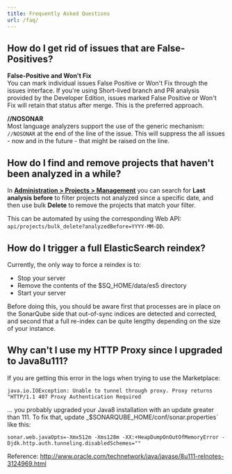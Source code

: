 ```yaml
---
title: Frequently Asked Questions
url: /faq/
---
```


## How do I get rid of issues that are False-Positives?
**False-Positive and Won't Fix**  
You can mark individual issues False Positive or Won't Fix through the issues interface. If you're using Short-lived branch and PR analysis provided by the Developer Edition, issues marked False Positive or Won't Fix will retain that status after merge. This is the preferred approach.

**//NOSONAR**  
Most language analyzers support the use of the generic mechanism: `//NOSONAR` at the end of the line of the issue. This will suppress the all issues - now and in the future - that might be raised on the line.

## How do I find and remove projects that haven't been analyzed in a while?
In **[Administration > Projects > Management](/#sonarqube-admin#/admin/projects_management)** you can search for **Last analysis before** to filter projects not analyzed since a specific date, and then use bulk **Delete** to remove the projects that match your filter.

This can be automated by using the corresponding Web API: `api/projects/bulk_delete?analyzedBefore=YYYY-MM-DD`.

<!-- sonarqube -->
## How do I trigger a full ElasticSearch reindex?
Currently, the only way to force a reindex is to:

* Stop your server
* Remove the contents of the $SQ_HOME/data/es5 directory
* Start your server

Before doing this, you should be aware first that processes are in place on the SonarQube side that out-of-sync indices are detected and corrected, and second that a full re-index can be quite lengthy depending on the size of your instance.

## Why can't I use my HTTP Proxy since I upgraded to Java8u111?

If you are getting this error in the logs when trying to use the Marketplace:
```
java.io.IOException: Unable to tunnel through proxy. Proxy returns "HTTP/1.1 407 Proxy Authentication Required
```
... you probably upgraded your Java8 installation with an update greater than 111. To fix that, update _$SONARQUBE_HOME/conf/sonar.properties` like this:
```
sonar.web.javaOpts=-Xmx512m -Xms128m -XX:+HeapDumpOnOutOfMemoryError -Djdk.http.auth.tunneling.disabledSchemes=""
```
Reference: http://www.oracle.com/technetwork/java/javase/8u111-relnotes-3124969.html
<!-- /sonarqube -->

